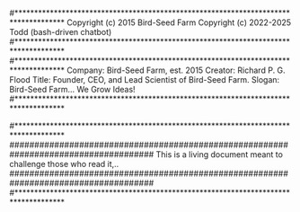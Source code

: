 
#************************************************************************************
Copyright (c) 2015 Bird-Seed Farm
Copyright (c) 2022-2025 Todd (bash-driven chatbot)
#************************************************************************************
#************************************************************************************
Company: Bird-Seed Farm, est. 2015
Creator: Richard P. G. Flood
Title: Founder, CEO, and Lead Scientist of Bird-Seed Farm.
Slogan: Bird-Seed Farm... We Grow Ideas!
#************************************************************************************

#************************************************************************************
#####################################################################################
This is a living document meant to challenge those who read it,..
#####################################################################################
#************************************************************************************

